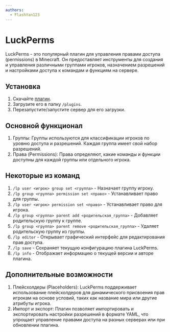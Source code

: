 ```yaml
---
authors:
  - FlashYan123
---
```


# LuckPerms

LuckPerms - это популярный плагин для управления правами доступа (permissions) в Minecraft. Он предоставляет инструменты для создания и управления различными группами игроков, назначением разрешений и настройками доступа к командам и функциям на сервере.

## Установка

1. Скачайте [плагин](https://luckperms.net/download).
2. Загрузите его в папку `/plugins`.
3. Перезапустите/запустите сервер для его загрузки.

## Основной функционал

1. Группы: Группы используются для классификации игроков по уровню доступа и разрешений. Каждая группа имеет свой набор разрешений.
2. Права (Permissions): Права определяют, какие команды и функции доступны для каждой группы или отдельного игрока.

## Некоторые из команд

1. `/lp user <игрок> group set <группа>` - Назначает группу игроку.
2. `/lp group <группа> permission set <право>` - Устанавливает право для группы.
3. `/lp user <игрок> permission set <право>` - Устанавливает право для игрока.
4. `/lp group <группа> parent add <родительская_группа>` - Добавляет родительскую группу к группе.
5. `/lp group <группа> parent remove <родительская_группа>` - Удаляет родительскую группу из группы.
6. `/lp editor` - Открывает графический интерфейс для редактирования прав доступа.
7. `/lp save` - Сохраняет текущую конфигурацию плагина LuckPerms.
8. `/lp info` - Отображает информацию о текущей версии и авторе плагина.

## Дополнительные возможности

1. Плейсхолдеры (Placeholders): LuckPerms поддерживает использование плейсхолдеров для динамического присвоения прав игрокам на основе условий, таких как название мира или другие атрибуты игрока.
2. Импорт и экспорт: Плагин позволяет импортировать и экспортировать настройки разрешений в формате YAML, что упрощает управление правами доступа на разных серверах или при обновлении плагина.
